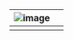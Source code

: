 <link href="WentaoLi1992.github.io/markdown.css" rel="stylesheet"></link>

|  ![image](https://www.zhifure.com/upload/images/2018/4/2617569410.jpg) |  |
| --- | --- |
|  |  |
